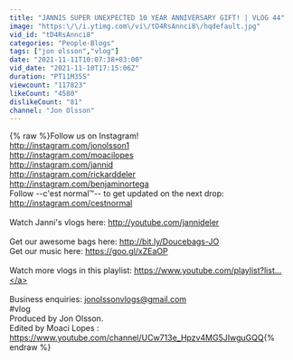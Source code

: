 ```yaml
---
title: "JANNIS SUPER UNEXPECTED 10 YEAR ANNIVERSARY GIFT! | VLOG 44"
image: "https:\/\/i.ytimg.com\/vi\/tD4RsAnnci8\/hqdefault.jpg"
vid_id: "tD4RsAnnci8"
categories: "People-Blogs"
tags: ["jon olsson","vlog"]
date: "2021-11-11T10:07:38+03:00"
vid_date: "2021-11-10T17:15:06Z"
duration: "PT11M35S"
viewcount: "117823"
likeCount: "4580"
dislikeCount: "81"
channel: "Jon Olsson"
---
```

{% raw %}Follow us on Instagram!<br /><a rel="nofollow" target="blank" href="http://instagram.com/jonolsson1">http://instagram.com/jonolsson1</a><br /><a rel="nofollow" target="blank" href="http://instagram.com/moacilopes">http://instagram.com/moacilopes</a><br /><a rel="nofollow" target="blank" href="http://instagram.com/jannid">http://instagram.com/jannid</a><br /><a rel="nofollow" target="blank" href="http://instagram.com/rickarddeler">http://instagram.com/rickarddeler</a><br /><a rel="nofollow" target="blank" href="http://instagram.com/benjaminortega">http://instagram.com/benjaminortega</a><br />Follow --c'est normal™-- to get updated on the next drop: <a rel="nofollow" target="blank" href="http://instagram.com/cestnormal">http://instagram.com/cestnormal</a><br /><br />Watch Janni's vlogs here: <a rel="nofollow" target="blank" href="http://youtube.com/jannideler">http://youtube.com/jannideler</a><br /><br />Get our awesome bags here:  <a rel="nofollow" target="blank" href="http://bit.ly/Doucebags-JO">http://bit.ly/Doucebags-JO</a><br />Get our music here: <a rel="nofollow" target="blank" href="https://goo.gl/xZEaOP">https://goo.gl/xZEaOP</a> <br /><br />Watch more vlogs in this playlist: <a rel="nofollow" target="blank" href="https://www.youtube.com/playlist?list...">https://www.youtube.com/playlist?list...</a><br /><br />Business enquiries: jonolssonvlogs@gmail.com<br />#vlog<br />Produced by Jon Olsson.<br />Edited by Moaci Lopes : <a rel="nofollow" target="blank" href="https://www.youtube.com/channel/UCw713e_Hpzv4MG5JIwguGQQ">https://www.youtube.com/channel/UCw713e_Hpzv4MG5JIwguGQQ</a>{% endraw %}
